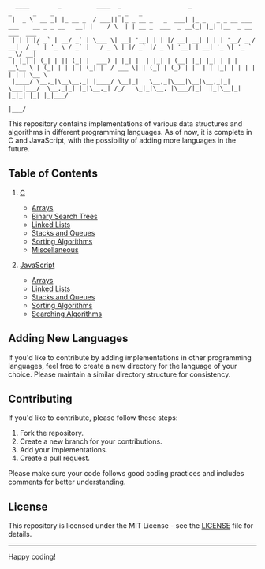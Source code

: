 ```

  ____        _          ____  _                   _                                        _      _    _                  _ _   _                   
 |  _ \  __ _| |_ __ _  / ___|| |_ _ __ _   _  ___| |_ _   _ _ __ ___ ___    __ _ _ __   __| |    / \  | | __ _  ___  _ __(_| |_| |__  _ __ ___  ___ 
 | | | |/ _` | __/ _` | \___ \| __| '__| | | |/ __| __| | | | '__/ _ / __|  / _` | '_ \ / _` |   / _ \ | |/ _` |/ _ \| '__| | __| '_ \| '_ ` _ \/ __|
 | |_| | (_| | || (_| |  ___) | |_| |  | |_| | (__| |_| |_| | | |  __\__ \ | (_| | | | | (_| |  / ___ \| | (_| | (_) | |  | | |_| | | | | | | | \__ \
 |____/ \__,_|\__\__,_| |____/ \__|_|   \__,_|\___|\__|\__,_|_|  \___|___/  \__,_|_| |_|\__,_| /_/   \_|_|\__, |\___/|_|  |_|\__|_| |_|_| |_| |_|___/
                                                                                                          |___/                                      

```
This repository contains implementations of various data structures and algorithms in different programming languages. As of now, it is complete in C and JavaScript, with the possibility of adding more languages in the future.

## Table of Contents

1. [C](/C/)
   - [Arrays](/C/Arrays/)
   - [Binary Search Trees](/C/Binary_Search_Trees/)
   - [Linked Lists](/C/Linked_Lists/)
   - [Stacks and Queues](/C/Stack_and_Queue/)
   - [Sorting Algorithms](/C/Sorting/)
   - [Miscellaneous](/C/Miscellaneous/)

2. [JavaScript](/JavaScript/)
   - [Arrays](/JavaScript/Arrays/)
   - [Linked Lists](/JavaScript/LinkedLists/)
   - [Stacks and Queues](/JavaScript/Stacks%20and%20Queues/)
   - [Sorting Algorithms](/JavaScript/Sorting%20Algorithms/)
   - [Searching Algorithms](/JavaScript/Searching%20Algorithms/)

## Adding New Languages

If you'd like to contribute by adding implementations in other programming languages, feel free to create a new directory for the language of your choice. Please maintain a similar directory structure for consistency.

## Contributing

If you'd like to contribute, please follow these steps:

1. Fork the repository.
2. Create a new branch for your contributions.
3. Add your implementations.
4. Create a pull request.

Please make sure your code follows good coding practices and includes comments for better understanding.

## License

This repository is licensed under the MIT License - see the [LICENSE](/LICENSE) file for details.

---

Happy coding!
